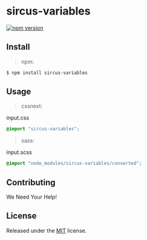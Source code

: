 # sircus-variables

[![npm version](https://img.shields.io/npm/v/sircus-variables.svg?style=flat)](https://www.npmjs.com/package/sircus-variables)


## Install

> npm:

```bash
$ npm install sircus-variables
```

## Usage

> cssnext:

input.css
```css
@import "sircus-variables";
```

> sass:

input.scss
```scss
@import "node_modules/sircus-variables/converted";
```


## Contributing

We Need Your Help!


## License
Released under the [MIT](https://github.com/sircus/license/blob/master/LICENSE) license.
